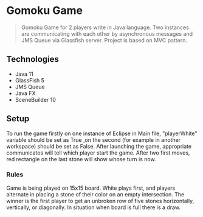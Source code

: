 # Gomoku Game
> Gomoku Game for 2 players write in Java language. Two instances are communicating with each other 
by asynchronous messages and JMS Queue via Glassfish server. Project is based on MVC pattern.

## Technologies
* Java 11
* GlassFish 5
* JMS Queue
* Java FX
* SceneBuilder 10

## Setup
To run the game firstly on one instance of Eclipse in Main file, "playerWhite" variable should be set as True
,on the second (for example in another workspace) should be set as False. After launching the game, appropriate
communicates will tell which player start the game. After two first moves, red rectangle on the last stone
will show whose turn is now.

### Rules
Game is being played on 15x15 board.
White plays first, and players alternate in placing a stone of their color on an empty intersection.
The winner is the first player to get an unbroken row of five stones horizontally, vertically, 
or diagonally. In situation when board is full there is a draw.

